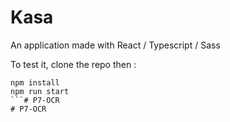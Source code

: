 # Kasa

An application made with React / Typescript / Sass

To test it, clone the repo then :

```
npm install
npm run start
```# P7-OCR
# P7-OCR
